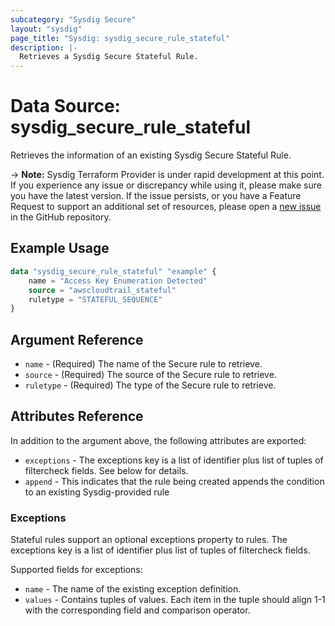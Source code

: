```yaml
---
subcategory: "Sysdig Secure"
layout: "sysdig"
page_title: "Sysdig: sysdig_secure_rule_stateful"
description: |-
  Retrieves a Sysdig Secure Stateful Rule.
---
```


# Data Source: sysdig_secure_rule_stateful

Retrieves the information of an existing Sysdig Secure Stateful Rule.

-> **Note:** Sysdig Terraform Provider is under rapid development at this point. If you experience any issue or discrepancy while using it, please make sure you have the latest version. If the issue persists, or you have a Feature Request to support an additional set of resources, please open a [new issue](https://github.com/sysdiglabs/terraform-provider-sysdig/issues/new) in the GitHub repository.

## Example Usage

```terraform
data "sysdig_secure_rule_stateful" "example" {
    name = "Access Key Enumeration Detected"
    source = "awscloudtrail_stateful"
    ruletype = "STATEFUL_SEQUENCE"
}
```

## Argument Reference

* `name` - (Required) The name of the Secure rule to retrieve.
* `source` - (Required) The source of the Secure rule to retrieve.
* `ruletype` - (Required) The type of the Secure rule to retrieve.

## Attributes Reference

In addition to the argument above, the following attributes are exported:

* `exceptions` - The exceptions key is a list of identifier plus list of tuples of filtercheck fields. See below for details.
* `append` - This indicates that the rule being created appends the condition to an existing Sysdig-provided rule

### Exceptions

Stateful rules support an optional exceptions property to rules. The exceptions key is a list of identifier plus list of tuples of filtercheck fields.

Supported fields for exceptions:

* `name` - The name of the existing exception definition.
* `values` - Contains tuples of values. Each item in the tuple should align 1-1 with the corresponding field
  and comparison operator. 
